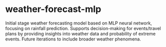 # weather-forecast-mlp
Initial stage weather forecasting model based on MLP neural network, focusing on rainfall prediction. Supports decision-making for events/travel plans by providing insights into weather data and probability of extreme events. Future iterations to include broader weather phenomena.
